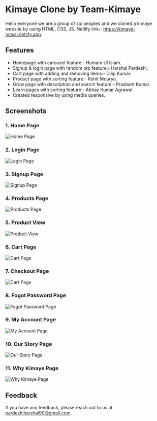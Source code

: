 # Kimaye Clone by Team-Kimaye

Hello everyone we are a group of six peoples and we cloned a kimaye website by using HTML, CSS, JS.
Netlify link:- https://kimaye-masai.netlify.app.


## Features

- Homepage with carousel feature:- Humam Ul Islam.
- Signup & login page with random otp feature:- Harshal Pardeshi.
- Cart page with adding and removing items:- Dilip Kumar.
- Product page with sorting feature:- Rohit Mourya.
- Grow page with description and search feature:- Prashant Kumar.
- Learn pages with sorting feature:- Abhay Kumar Agrawal.
- Created responsive by using media queries.


## Screenshots

### 1. Home Page
![Home Page](./assets/homePage.png)
### 2. Login Page
![Login Page](./assets/loginPage.png)
### 3. Signup Page
![Signup Page](./assets/signupPage.png)
### 4. Products Page
![Products Page](./assets/productsPage.png)
### 5. Product View
![Product View](./assets/singleProductPage.png)
### 6. Cart Page
![Cart Page](./assets/cartPage.png)
### 7. Checkout Page
![Cart Page](./assets/checkoutPage.png)
### 8. Fogot Password Page
![Fogot Password Page](./assets/forgotPasswordPage.png)
### 9. My Account Page
![My Account Page](./assets/accountPage.png)
### 10. Our Story Page
![Our Story Page](./assets/ourStoryPage.png)
### 11. Why Kimaye Page
![Why Kimaye Page](./assets/whyKimayePage.png)

## Feedback

If you have any feedback, please reach out to us at pardeshiharshal90@gmail.com.
